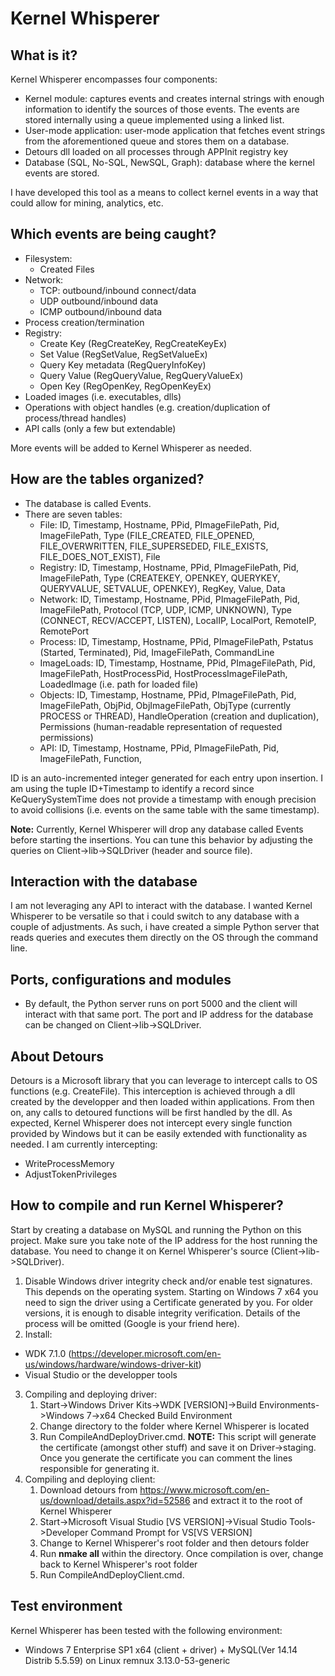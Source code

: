 # Kernel Whisperer

## What is it?

Kernel Whisperer encompasses four components:
* Kernel module: captures events and creates internal strings with enough information to identify the sources of those events. The events are stored internally using a queue implemented using a linked list.
* User-mode application: user-mode application that fetches event strings from the aforementioned queue and stores them on a database.
* Detours dll loaded on all processes through APPInit registry key
* Database (SQL, No-SQL, NewSQL, Graph): database where the kernel events are stored. 

I have developed this tool as a means to collect kernel events in a way that could allow for mining, analytics, etc. 

## Which events are being caught?
* Filesystem:
	* Created Files
* Network:
	* TCP: outbound/inbound connect/data 
	* UDP outbound/inbound data
	* ICMP outbound/inbound data
* Process creation/termination
* Registry:
	* Create Key (RegCreateKey, RegCreateKeyEx)
	* Set Value (RegSetValue, RegSetValueEx)
	* Query Key metadata (RegQueryInfoKey) 
	* Query Value (RegQueryValue, RegQueryValueEx)
	* Open Key (RegOpenKey, RegOpenKeyEx)
* Loaded images (i.e. executables, dlls)
* Operations with object handles (e.g. creation/duplication of process/thread handles)
* API calls (only a few but extendable)
	
More events will be added to Kernel Whisperer as needed.

## How are the tables organized?
* The database is called Events.
* There are seven tables:
	* File: ID, Timestamp, Hostname, PPid, PImageFilePath, Pid, ImageFilePath, Type (FILE_CREATED, FILE_OPENED, FILE_OVERWRITTEN, FILE_SUPERSEDED, FILE_EXISTS, FILE_DOES_NOT_EXIST), File
	* Registry: ID, Timestamp, Hostname, PPid, PImageFilePath, Pid, ImageFilePath, Type (CREATEKEY, OPENKEY, QUERYKEY, QUERYVALUE, SETVALUE, OPENKEY), RegKey, Value, Data
	* Network: ID, Timestamp, Hostname, PPid, PImageFilePath, Pid, ImageFilePath, Protocol (TCP, UDP, ICMP, UNKNOWN), Type (CONNECT, RECV/ACCEPT, LISTEN), LocalIP, LocalPort, RemoteIP, RemotePort
	* Process: ID, Timestamp, Hostname, PPid, PImageFilePath, Pstatus (Started, Terminated), Pid, ImageFilePath, CommandLine
	* ImageLoads: ID, Timestamp, Hostname, PPid, PImageFilePath, Pid, ImageFilePath, HostProcessPid, HostProcessImageFilePath, LoadedImage (i.e. path for loaded file)
	* Objects: ID, Timestamp, Hostname, PPid, PImageFilePath, Pid, ImageFilePath, ObjPid, ObjImageFilePath, ObjType (currently PROCESS or THREAD), HandleOperation (creation and duplication), Permissions (human-readable representation of requested permissions)
	* API: ID, Timestamp, Hostname, PPid, PImageFilePath, Pid, ImageFilePath, Function,

ID is an auto-incremented integer generated for each entry upon insertion. I am using the tuple ID+Timestamp to identify a record since KeQuerySystemTime does not provide a timestamp with enough precision to avoid collisions (i.e. events on the same table with the same timestamp).

**Note:** Currently, Kernel Whisperer will drop any database called Events before starting the insertions. You can tune this behavior by adjusting the queries on Client->lib->SQLDriver (header and source file).

## Interaction with the database
I am not leveraging any API to interact with the database. I wanted Kernel Whisperer to be versatile so that i could switch to any database with a couple of adjustments. As such, i have created a simple Python server that reads queries and executes them directly on the OS through the command line. 


## Ports, configurations and modules
* By default, the Python server runs on port 5000 and the client will interact with that same port. The port and IP address for the database can be changed on Client->lib->SQLDriver.

## About Detours
Detours is a Microsoft library that you can leverage to intercept calls to OS functions (e.g. CreateFile). This interception is achieved through a dll created by the developper and then loaded within applications. From then on, any calls to detoured functions will be first handled by the dll. As expected, Kernel Whisperer does not intercept every single function provided by Windows but it can be easily extended with functionality as needed. I am currently intercepting:
* WriteProcessMemory
* AdjustTokenPrivileges

## How to compile and run Kernel Whisperer?
Start by creating a database on MySQL and running the Python on this project. Make sure you take note of the IP address for the host running the database. You need to change it on Kernel Whisperer's source (Client->lib->SQLDriver).

1. Disable Windows driver integrity check and/or enable test signatures. This depends on the operating system. Starting on Windows 7 x64 you need to sign the driver using a Certificate generated by you. For older versions, it is enough to disable integrity verification. Details of the process will be omitted (Google is your friend here).
2. Install:
  * WDK 7.1.0 (https://developer.microsoft.com/en-us/windows/hardware/windows-driver-kit)
  * Visual Studio or the developper tools
3. Compiling and deploying driver:
   1. Start->Windows Driver Kits->WDK [VERSION]->Build Environments->Windows 7->x64 Checked Build Environment
   2. Change directory to the folder where Kernel Whisperer is located
   3. Run CompileAndDeployDriver.cmd. **NOTE:** This script will generate the certificate (amongst other stuff) and save it on Driver->staging. Once you generate the certificate you can comment the lines responsible for generating it.
4. Compiling and deploying client:
   1. Download detours from https://www.microsoft.com/en-us/download/details.aspx?id=52586 and extract it to the root of Kernel Whisperer
   2. Start->Microsoft Visual Studio [VS VERSION]->Visual Studio Tools->Developer Command Prompt for VS[VS VERSION]
   3. Change to Kernel Whisperer's root folder and then detours folder
   4. Run **nmake all** within the directory. Once compilation is over, change back to Kernel Whisperer's root folder
   5. Run CompileAndDeployClient.cmd. 
   

## Test environment

Kernel Whisperer has been tested with the following environment:

* Windows 7 Enterprise SP1 x64 (client + driver) + MySQL(Ver 14.14 Distrib 5.5.59) on Linux remnux 3.13.0-53-generic
